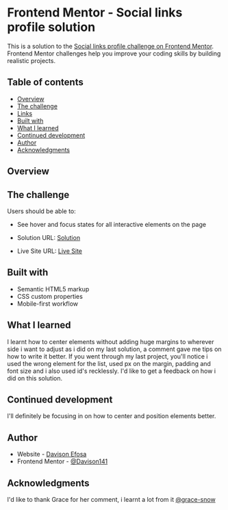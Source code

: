 # Frontend Mentor - Social links profile solution

This is a solution to the [Social links profile challenge on Frontend Mentor](https://www.frontendmentor.io/challenges/social-links-profile-UG32l9m6dQ). Frontend Mentor challenges help you improve your coding skills by building realistic projects. 

## Table of contents

  - [Overview](#overview)
  - [The challenge](#the-challenge)
  - [Links](#links)
  - [Built with](#built-with)
  - [What I learned](#what-i-learned)
  - [Continued development](#continued-development)
  - [Author](#author)
  - [Acknowledgments](#acknowledgments)


## Overview


## The challenge

Users should be able to:

- See hover and focus states for all interactive elements on the page

- Solution URL: [Solution](https://your-solution-url.com)
- Live Site URL: [Live Site](https://davison141.github.io/Second-Attempt/)

## Built with

- Semantic HTML5 markup
- CSS custom properties
- Mobile-first workflow

## What I learned

I learnt how to center elements without adding huge margins to wherever side i want to adjust as i did on my last solution, a comment gave me tips on how to write it better. If you went through my last project, you'll notice i used the wrong element for the list, used px on the margin, padding and font size and i also used id's recklessly. I'd like to get a feedback on how i did on this solution.  

## Continued development

I'll definitely be focusing in on how to center and position elements better.


## Author

- Website - [Davison Efosa](https://davison141.github.io/Second-Attempt/)
- Frontend Mentor - [@Davison141](https://www.frontendmentor.io/profile/Davison141)

## Acknowledgments

I'd like to thank Grace for her comment, i learnt a lot from it [@grace-snow](https://www.frontendmentor.io/profile/grace-snow)
